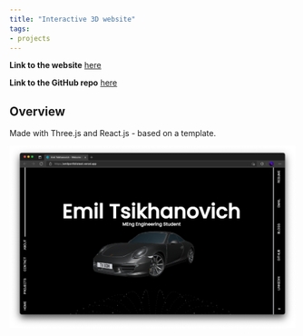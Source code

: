 ```yaml
---
title: "Interactive 3D website"
tags:
- projects
---
```


**Link to the website** [here](https://emilportfoliotest.vercel.app/)

**Link to the GitHub repo** [here](https://github.com/emiltsi/portfoliotest/)

## Overview

Made with Three.js and React.js - based on a template.


![Image of website](/emil/images/portfoliotest.png)